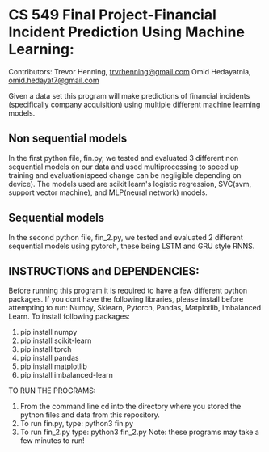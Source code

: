 # CS 549 Final Project-Financial Incident Prediction Using Machine Learning:
Contributors: 
Trevor Henning, trvrhenning@gmail.com
Omid Hedayatnia, omid.hedayat7@gmail.com

Given a data set this program will make predictions of financial incidents (specifically company acquisition) using multiple different machine learning models. 
## Non sequential models 
In the first python file, fin.py,  we tested and evaluated 3 different non sequential models on our data and used multiprocessing to speed up training and evaluation(speed change can be negligible depending on device). The models used are scikit learn's
logistic regression, SVC(svm, support vector machine), and MLP(neural network) models.   
## Sequential models 
In the second python file, fin_2.py, we tested and evaluated 2 different sequential models using pytorch, these being LSTM and GRU style RNNS. 
## INSTRUCTIONS and DEPENDENCIES: 
Before running this program it is required to have a few different python packages.
If you dont have the following libraries, please install before attempting to run: 
Numpy, Sklearn, Pytorch, Pandas, Matplotlib, Imbalanced Learn. 
To install following packages: 
1. pip install numpy 
2. pip install scikit-learn
3. pip install torch
4. pip install pandas
5. pip install matplotlib
6. pip install imbalanced-learn

TO RUN THE PROGRAMS:
1. From the command line cd into the directory where you stored the python files and data from this repository. 
2. To run fin.py, type: python3 fin.py
3. To run fin_2.py type: python3 fin_2.py
Note: these programs may take a few minutes to run! 
